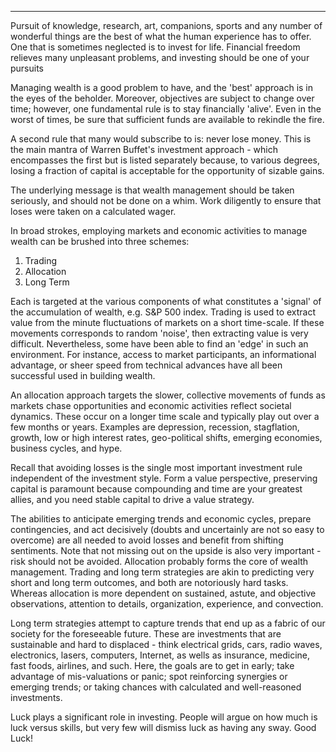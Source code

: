<!--
.. title: Wealth Management
.. slug: wealth-management
.. date: 2019-02-27 18:23:41 UTC
.. tags: 
.. category: 
.. link: 
.. description: 
.. type: text
.. has_math: True
-->
---
Pursuit of knowledge, research, art, companions, sports and any number of wonderful things are the best of what the human experience has to offer. One that is sometimes neglected is to invest for life. Financial freedom relieves many unpleasant problems, and investing should be one of your pursuits

Managing wealth is a good problem to have, and the 'best' approach is in the eyes of the beholder. Moreover, objectives are subject to change over time; however, one fundamental rule is to stay financially 'alive'. Even in the worst of times, be sure that sufficient funds are available to rekindle the fire. 

A second rule that many would subscribe to is: never lose money. This is the main mantra of Warren Buffet's investment approach - which encompasses the first but is listed separately because, to various degrees, losing a fraction of capital is acceptable for the opportunity of sizable gains.

The underlying message is that wealth management should be taken seriously, and should not be done on a whim. Work diligently to ensure that loses were taken on a calculated wager.

In broad strokes, employing markets and economic activities to manage wealth can be brushed into three schemes:

1. Trading
2. Allocation
3. Long Term

Each is targeted at the various components of what constitutes a 'signal' of the accumulation of wealth, e.g. S&P 500 index. Trading is used to extract value from the minute fluctuations of markets on a short time-scale. If these movements corresponds to random 'noise', then extracting value is very difficult. Nevertheless, some have been able to find an 'edge' in such an environment. For instance, access to market participants, an informational advantage, or sheer speed from technical advances have all been successful used in building wealth.

An allocation approach targets the slower, collective movements of funds as markets chase opportunities and economic activities reflect societal dynamics. These occur on a longer time scale and typically play out over a few months or years. Examples are depression, recession, stagflation, growth, low or high interest rates, geo-political shifts, emerging economies, business cycles, and hype.

Recall that avoiding losses is the single most important investment rule independent of the investment style. Form a value perspective, preserving capital is paramount because compounding and time are your greatest allies, and you need stable capital to drive a value strategy.

The abilities to anticipate emerging trends and economic cycles, prepare contingencies, and act decisively (doubts and uncertainly are not so easy to overcome) are all needed to avoid losses and benefit from shifting sentiments. Note that not missing out on the upside is also very important - risk should not be avoided. Allocation probably forms the core of wealth management. Trading and long term strategies are akin to predicting very short and long term outcomes, and both are notoriously hard tasks. Whereas allocation is more dependent on sustained, astute, and objective observations, attention to details, organization, experience, and convection.

Long term strategies attempt to capture trends that end up as a fabric of our society for the foreseeable future. These are investments that are sustainable and hard to displaced - think electrical grids, cars, radio waves, electronics, lasers, computers, Internet, as wells as insurance, medicine, fast foods, airlines, and such. Here, the goals are to get in early; take advantage of mis-valuations or panic; spot reinforcing synergies or emerging trends; or taking chances with calculated and well-reasoned investments.

Luck plays a significant role in investing. People will argue on how much is luck versus skills, but very few will dismiss luck as having any sway. Good Luck!

